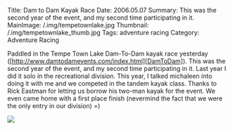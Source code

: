Title: Dam to Dam Kayak Race
Date: 2006.05.07
Summary: This was the second year of the event, and my second time participating in it.
MainImage: /.img/tempetownlake.jpg
Thumbnail: /.img/tempetownlake_thumb.jpg
Tags: adventure racing
Category: Adventure Racing

Paddled in the Tempe Town Lake Dam-To-Dam kayak race yesterday ([http://www.damtodamevents.com/index.html][DamToDam]). This was the second year of the event, and my second time participating in it. Last year I did it solo in the recreational division. This year, I talked michaleen into doing it with me and we competed in the tandem kayak class. Thanks to Rick Eastman for letting us borrow his two-man kayak for the event. We even came home with a first place finish (nevermind the fact that we were the only entry in our division) =)

<p><img src="/.img/other/damtodam.jpg" class="smallimg" /></p>


[DamToDam]: http://www.damtodamevents.com/index.html
